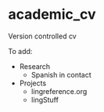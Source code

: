 academic_cv
===========

Version controlled cv

To add:


- Research
	- Spanish in contact
- Projects
	- lingreference.org
	- lingStuff
